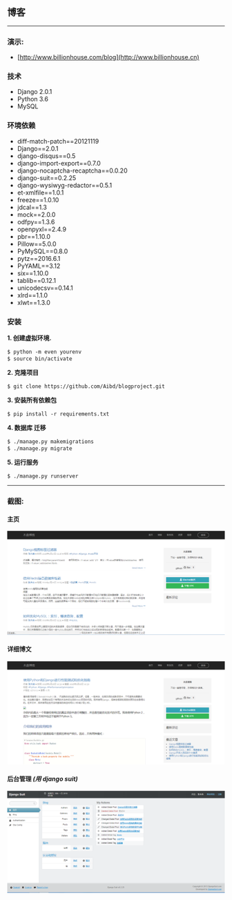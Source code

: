 ## 博客
-------

### 演示:
- [http://www.billionhouse.com/blog](http://www.billionhouse.cn)

### 技术

- Django 2.0.1
- Python 3.6
- MySQL

### 环境依赖

- diff-match-patch==20121119
- Django==2.0.1
- django-disqus==0.5
- django-import-export==0.7.0
- django-nocaptcha-recaptcha==0.0.20
- django-suit==0.2.25
- django-wysiwyg-redactor==0.5.1
- et-xmlfile==1.0.1
- freeze==1.0.10
- jdcal==1.3
- mock==2.0.0
- odfpy==1.3.6
- openpyxl==2.4.9
- pbr==1.10.0
- Pillow==5.0.0
- PyMySQL==0.8.0
- pytz==2016.6.1
- PyYAML==3.12
- six==1.10.0
- tablib==0.12.1
- unicodecsv==0.14.1
- xlrd==1.1.0
- xlwt==1.3.0

### 安装

**1. 创建虚拟环境.**

```
$ python -m even yourenv
$ source bin/activate
```

**2. 克隆项目**

```
$ git clone https://github.com/Aibd/blogproject.git
```

**3. 安装所有依赖包**

```
$ pip install -r requirements.txt
```

**4. 数据库 迁移**

```
$ ./manage.py makemigrations
$ ./manage.py migrate
```

**5. 运行服务**

```
$ ./manage.py runserver
```
-------

### 截图:

#### 主页

![Homepage](__screenshot/home.png  "Homepage")

#### 详细博文

![Detail Post](__screenshot/detail.png  "Detail Post")

#### 后台管理 _(用 django suit)_

![Admin Dashboard](__screenshot/admin.png  "Admin Dashboard")

